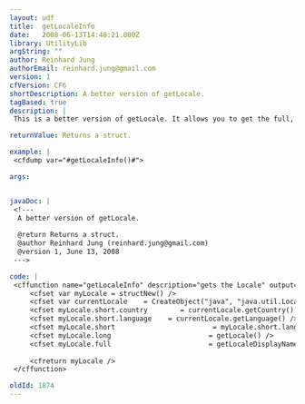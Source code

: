 ```yaml
---
layout: udf
title:  getLocaleInfo
date:   2008-06-13T14:48:21.000Z
library: UtilityLib
argString: ""
author: Reinhard Jung
authorEmail: reinhard.jung@gmail.com
version: 1
cfVersion: CF6
shortDescription: A better version of getLocale.
tagBased: true
description: |
 This is a better version of getLocale. It allows you to get the full, long, and short version of the current locale.

returnValue: Returns a struct.

example: |
 <cfdump var="#getLocaleInfo()#">

args:


javaDoc: |
 <!---
  A better version of getLocale.
  
  @return Returns a struct. 
  @author Reinhard Jung (reinhard.jung@gmail.com) 
  @version 1, June 13, 2008 
 --->

code: |
 <cffunction name="getLocaleInfo" description="gets the Locale" output="false">
     <cfset var myLocale = structNew() />
     <cfset var currentLocale    = CreateObject("java", "java.util.Locale").getDefault() />
     <cfset myLocale.short.country        = currentLocale.getCountry() />
     <cfset myLocale.short.language    = currentLocale.getLanguage() />
     <cfset myLocale.short                        = myLocale.short.language &'_' &myLocale.short.country />
     <cfset myLocale.long                        = getLocale() />
     <cfset myLocale.full                        = getLocaleDisplayName() />
 
     <cfreturn myLocale />
 </cffunction>

oldId: 1874
---
```


